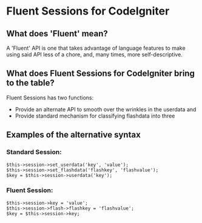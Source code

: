 Fluent Sessions for CodeIgniter
===============================
What does 'Fluent' mean?
------------------------

A 'Fluent' API is one that takes advantage of language features to make using
said API less of a chore, and, many times, more self-descriptive.

What does Fluent Sessions for CodeIgniter bring to the table?
-------------------------------------------------------------

Fluent Sessions has two functions:
- Provide an alternate API to smooth over the wrinkles in the userdata and
- Provide standard mechanism for classifying flashdata into three

Examples of the alternative syntax
----------------------------------

### Standard Session:
    $this->session->set_userdata('key', 'value');
    $this->session->set_flashdata('flashkey', 'flashvalue');
    $key = $this->session->userdata('key');
### Fluent Session:
    $this->session->key = 'value';
    $this->session->flash->flashkey = 'flashvalue';
    $key = $this->session->key;


